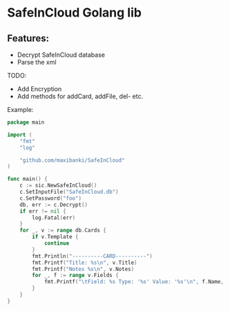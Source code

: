 # SafeInCloud Golang lib

## Features:
- Decrypt SafeInCloud database
- Parse the xml

TODO:
- Add Encryption
- Add methods for addCard, addFile, del- etc. 

Example:
```go
package main

import (
	"fmt"
	"log"

	"github.com/maxibanki/SafeInCloud"
)

func main() {
	c := sic.NewSafeInCloud()
	c.SetInputFile("SafeInCloud.db")
	c.SetPassword("foo")
	db, err := c.Decrypt()
	if err != nil {
		log.Fatal(err)
	}
	for _, v := range db.Cards {
		if v.Template {
			continue
		}
		fmt.Println("----------CARD----------")
		fmt.Printf("Title: %s\n", v.Title)
		fmt.Printf("Notes %s\n", v.Notes)
		for _, f := range v.Fields {
			fmt.Printf("\tField: %s Type: '%s' Value: '%s'\n", f.Name, f.Type, f.Value)
		}
	}
}
```